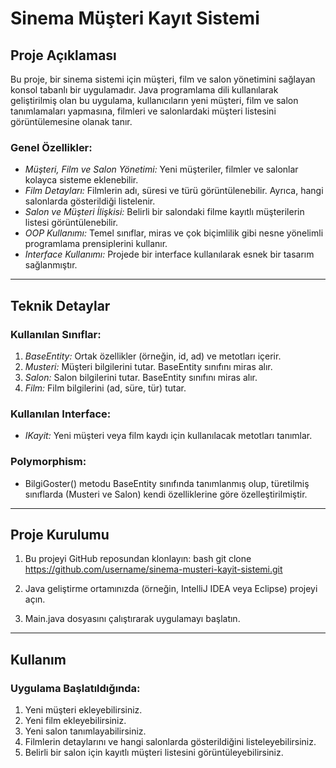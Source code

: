 # Sinema Müşteri Kayıt Sistemi

## Proje Açıklaması
Bu proje, bir sinema sistemi için müşteri, film ve salon yönetimini sağlayan konsol tabanlı bir uygulamadır. Java programlama dili kullanılarak geliştirilmiş olan bu uygulama, kullanıcıların yeni müşteri, film ve salon tanımlamaları yapmasına, filmleri ve salonlardaki müşteri listesini görüntülemesine olanak tanır.

### Genel Özellikler:
- *Müşteri, Film ve Salon Yönetimi:* Yeni müşteriler, filmler ve salonlar kolayca sisteme eklenebilir.
- *Film Detayları:* Filmlerin adı, süresi ve türü görüntülenebilir. Ayrıca, hangi salonlarda gösterildiği listelenir.
- *Salon ve Müşteri İlişkisi:* Belirli bir salondaki filme kayıtlı müşterilerin listesi görüntülenebilir.
- *OOP Kullanımı:* Temel sınıflar, miras ve çok biçimlilik gibi nesne yönelimli programlama prensiplerini kullanır.
- *Interface Kullanımı:* Projede bir interface kullanılarak esnek bir tasarım sağlanmıştır.

---

## Teknik Detaylar
### Kullanılan Sınıflar:
1. *BaseEntity:* Ortak özellikler (örneğin, id, ad) ve metotları içerir.
2. *Musteri:* Müşteri bilgilerini tutar. BaseEntity sınıfını miras alır.
3. *Salon:* Salon bilgilerini tutar. BaseEntity sınıfını miras alır.
4. *Film:* Film bilgilerini (ad, süre, tür) tutar.

### Kullanılan Interface:
- *IKayit:* Yeni müşteri veya film kaydı için kullanılacak metotları tanımlar.

### Polymorphism:
- BilgiGoster() metodu BaseEntity sınıfında tanımlanmış olup, türetilmiş sınıflarda (Musteri ve Salon) kendi özelliklerine göre özelleştirilmiştir.

---

## Proje Kurulumu
1. Bu projeyi GitHub reposundan klonlayın:
   bash
   git clone https://github.com/username/sinema-musteri-kayit-sistemi.git
   
2. Java geliştirme ortamınızda (örneğin, IntelliJ IDEA veya Eclipse) projeyi açın.
3. Main.java dosyasını çalıştırarak uygulamayı başlatın.

---

## Kullanım
### Uygulama Başlatıldığında:
1. Yeni müşteri ekleyebilirsiniz.
2. Yeni film ekleyebilirsiniz.
3. Yeni salon tanımlayabilirsiniz.
4. Filmlerin detaylarını ve hangi salonlarda gösterildiğini listeleyebilirsiniz.
5. Belirli bir salon için kayıtlı müşteri listesini görüntüleyebilirsiniz.
